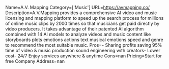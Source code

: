 Name=A.V. Mapping
Category=['Music']
URL=https://avmapping.co/
Description=A.V.Mapping provides a comprehensive AI video and music licensing and mapping platform to speed up the search process for millions of online music clips by 2000 times so that musicians get paid directly by video producers. It takes advantage of their patented AI algorithm combined with 14 AI models to analyze videos and music content like storyboards plots emotions actions text musical emotions speed and genre to recommend the most suitable music.
Pros=- Sharing profits saving 95% time of video & music production sound engineering with creators- Lower cost- 24/7 Enjoy services anywhere & anytime
Cons=nan
Pricing=Start for free
Company Address=nan
